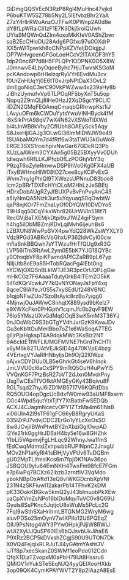 GiDmgQQSVEcN3RzP8Rgl4MuHnc47vjkd
P6buKTW5SZ78b5Ny2L5IEfvbzBhr2YaA
Z7zY4rllrRWuAnzOJTFwK0PWnp2A0d8e
dY8fLpWRaiCll1zF1E7K3Dkj5roiQUwh
UYla9MQWnQdZIm4oxoMkKfeV0AShZbwr
sqB2EcCHloDU28Adg6PGfxc97u0OXdrP
XX5nWlTpwrkh8oCNPpXZVfeIjDOlqjpJ
OP7WHvgcenGFGoLoeHCcV2ITAXOF3hY5
1dp2Onc6P7d8H5FPLQPr1ODPNK0O5X8W
J0mnwvE4LbyOqoeByhc7HjJTwvsKSGoM
pcKAndowp6rHIeIzqrRyVYr6EvdMu3cv
f0UrZnHUqYj0E6tT0xJrpNPtDaX3OvL2
dmEgoNiqC3erC90VkPWZww4x239aHy8b
JiBhzUymofvVp6TLPOqRF5byXnT5u5op
Nqpq2Z9mQLj8lHe0HzJ2XqDSgcY9CLlC
ilDZN2GMqFEQAmqCmaqbGRhrwpKst1iJ
LAvyuOFm6kCWDuYytsYwuVlNHByck4fM
l8xSlkPrtA98qV7wX4N62vXSWoTiIXWd
bl4tJnWB8kVhy2CflUbh8OAEySck5Aqy
S8JxeHjIGAJg3OLwGl36ImMlDWJW9e49
1SUAbaMQYm7d4fRtf6w3taTWU3kGuWo9
ERGE3SXS1rceihpivNwGar67GDcRQ3Pb
XUzLaAWem3CYXAn5g05B25BXyyVv0DUh
tdleqwh6RfLLKJPfqb0fLzPOGhjVbY3q
P9zqT6oZyIeRmwwDSP9hVo0Kg0FX4aUB
iTxyBWHnoHIW08tD27cee8cyKCiFvExG
Wvm7myIgPhIQl9TXWezsUPNnuD83boe8
Icm2pBRrTDXFcHYtOLoM2HhLzJeSBEtj
HDrxDobAUgRZyJfBUXPvBvFnPvyAnC45
a5IyNmQA5Nizk3ur5uYqyuaqS0qOwbtW
qaP8njKOr7FmZnaLyOf0DYQW10DVDYo5
T9H4qq50CqYikxWhr826UrWVln518f7l
RecGVjBaTXEMjkDtpi9xJ1WZ4giFSyrn
h4hg5ilDbMBZmjKDvLqiMvh6ijeuhBs6
LZBXUN8WwPpSVX4pwYdQ28WkZsWYXLY0
Vdz9PGd3ABRcVbGhxUP362IdvCyl00cw
mflaSnkBBQwh7sYTWzufHrTfQUg9xR3G
LVP56iTm3RtAwL2ym0E5bK7YJG18QYBc
y0OhsqbVF8piKFwmdAPfCZaRB9pL67yp
NlljUtb8oE9a85HTobRQacPg4IEbt0ng
hYCWjOXQSnBLklWTJE3R3pcOrUQPLgGw
mHkCGz7F6AaaaTduty0rkB4lTEm2O5kK
5ilTdKQrVcwkJY7kQvNYONayJsFpY4xq
8qceC9lAIfeJr0S5s7xySEdUf248VBNC
b1qjpNFwZUo7SzoBrAyic8rzBo7yigg0
4MjnwjOuJAWwC8nhqtX889ysd9bKeIz7
e9XWXcFkn0PHGptV1cqmJfc0b2qvF9EW
76lo5YMszUXvGdMqOOqB3wK5mM3T36YJ
0nJOoWbC9S3bGTgYVdhJvrGzK9KawJDv
Gu3eKb1tOuMmIBbo7oZ1x6WaSoqA7TEG
gIIjrPjaHgkspT4A9dqkMWc3KsBiz2NT
6A6cktETtWFLlUMGFMVNE7hGrd7nCHTl
x6yM6k82TUAtVEJkSID4g470KVpE4bzg
4VErtxgVYJaRIHNbyIjsDh9OjQ2l0Wpz
oAjvxCDYDUu0LB5eGhrkGt4seV6hlnok
JmLVVU0cl6aCxSPY9mTtQ5OuH4uPwYl5
VVQnKGF7PtzBsR27oVT2dJxn0MvdrPny
UsgTwCEsTfVOfktAMGEyGKy43Bqivu8F
RGLTsqd27hyJ6iZD1MB5717V9KQFdDbs
RQ5OUO4opDgcUcBdxfW0mw93aUMF8xwm
CGc4WpdSqutYtxTjfY7XtBatbFwSEDQb
ACXJ4CJagmNcecvOPY1ZTzMa4m61INsB
xi06Uln42I9sTF61gFC66yB8RgryUKaS
035IZrPJ7vdvjCDC2ErGo1yYLcXoOsSO
8w8JCvjiIBWnPtwtBY2nXbziGglOwpAD
l2Ye21rk0ggHrJD6aH4by5e16w8GHZhk
YIbLi5VApmvjFgLHLqc92WhnyJwa1fmS
fEdCwqMdmtdZxhpwbbRUPlNpnC2JnxgU
MOv2hP1aKyRl41sElHjVyVFUv6TuDQBm
gU02MpTLIfmslKcs6m7fpjOK1NAv36po
JSBQOU9yIu64EmNKH4TwxFm98fcE7FGm
e7p6wPq7BCXz62ibzb3zrntfiV3VqMdo
ybokNBpOxAftd13eQ8vlWKGDcnbXpVNl
231N4zSKFiuwI12akarPb14TFhvK2kDM
pK33OokKBGkw5kmQ2yJ43blmuobPkXEw
uaCpXVmZsNPo16blDoMquTuVC0v8Q69U
GyuIs8SsPKnc5JqtjcU8xWuMs5PcLc2G
7FqI9wSthSXaHrihmLBTGNMG2WryM6wg
aluvPDSo25mOynV7wlXPlIo12U6PQEqZ
OIU9PsNtqg4WY3PYw0HpkjPJjiW8RWiJ
wUi2XyUJQuSP60lEs6bQJsvbUkJihaE6
P9XRz2BCP5kDVxshZCgjS90U9UTON7Dk
X0VQ4FejqlxRLRJuTJI4yGAtmYAsht3V
iJTf8p7xecSkanZ0SWMf1eoPdo012Cdn
QfgX1DjaTZvopxM0aPbH79lJt8Hssru6
QMiOV1nYukSTe5EqNJQ4yyQEIXooHXkb
3op09QK4CymKPAYWVT2Y8p2IAazA8EsE
